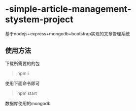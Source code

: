 # -simple-article-management-stystem-project
基于nodejs+express+mongodb+bootstrap实现的文章管理系统

## 使用方法

下载所需要的的包

> npm i

使用下面命令即可 
> npm start 

数据库使用的mongodb



